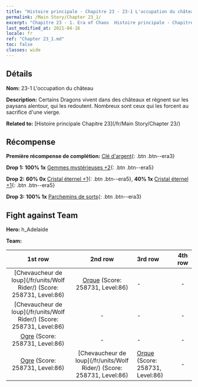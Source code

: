 ```yaml
---
title: "Histoire principale - Chapitre 23 - 23-1 L'occupation du château"
permalink: /Main Story/Chapter 23_1/
excerpt: "Chapitre 23 - 1. Era of Chaos  Histoire principale - Chapitre 23_1. 23-1 L'occupation du château"
last_modified_at: 2021-04-16
locale: fr
ref: "Chapter 23_1.md"
toc: false
classes: wide
---
```


## Détails

 **Nom:** 23-1 L'occupation du château

 **Description:** Certains Dragons vivent dans des châteaux et règnent sur les paysans alentour, qui les redoutent. Nombreux sont ceux qui les forcent au sacrifice d'une vierge.

 **Related to:** [Histoire principale Chapitre 23](/fr/Main Story/Chapter 23/)

## Récompense

 **Première récompense de complétion:** [Clé d'argent](/fr/Items/con_693/){: .btn .btn--era3}

 **Drop 1:** **100% 1x** [Gemmes mystérieuses +2](/fr/Items/mat_79/){: .btn .btn--era5}

 **Drop 2:** **60% 0x** [Cristal éternel +1](/fr/Items/mat_73/){: .btn .btn--era5}, **40% 1x** [Cristal éternel +1](/fr/Items/mat_73/){: .btn .btn--era5}

 **Drop 3:** **100% 1x** [Parchemins de sorts](/fr/Items/con_694/){: .btn .btn--era3}


## Fight against Team
 **Hero:** h_Adelaide

 **Team:**


  | 1st row | 2nd row | 3rd row | 4th row |
  |:----:|:----:|:----|:----:|
  | [Chevaucheur de loup](/fr/units/Wolf Rider/) (Score: 258731, Level:86)  | [Orque](/fr/units/Orc/) (Score: 258731, Level:86)  | - | - |
  | [Chevaucheur de loup](/fr/units/Wolf Rider/) (Score: 258731, Level:86)  | - | - | - |
  | [Ogre](/fr/units/Ogre/) (Score: 258731, Level:86)  | - | - | - |
  | [Ogre](/fr/units/Ogre/) (Score: 258731, Level:86)  | [Chevaucheur de loup](/fr/units/Wolf Rider/) (Score: 258731, Level:86)  | [Orque](/fr/units/Orc/) (Score: 258731, Level:86)  | - |


